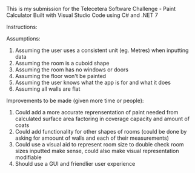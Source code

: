 This is my submission for the Telecetera Software Challenge - Paint Calculator
Built with Visual Studio Code using C# and .NET 7

Instructions:

Assumptions:
1. Assuming the user uses a consistent unit (eg. Metres) when inputting data
2. Assuming the room is a cuboid shape
3. Assuming the room has no windows or doors
4. Assuming the floor won't be painted
5. Assuming the user knows what the app is for and what it does
6. Assuming all walls are flat

Improvements to be made (given more time or people):
1. Could add a more accurate reprensentation of paint needed from calculated surface area factoring in coverage capacity and amount of coats
2. Could add functionality for other shapes of rooms (could be done by asking for amoount of walls and each of their measurements)
3. Could use a visual aid to represent room size to double check room sizes inputted make sense, could also make visual representation modifiable
4. Should use a GUI and friendlier user experience
